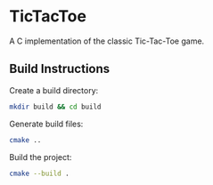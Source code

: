 # TicTacToe

A C implementation of the classic Tic-Tac-Toe game.

## Build Instructions

Create a build directory:

```bash
mkdir build && cd build
```

Generate build files:

```bash
cmake ..
```

Build the project:

```bash
cmake --build .
```

